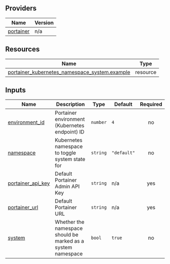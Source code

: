 <!-- BEGIN_TF_DOCS -->


## Providers

| Name | Version |
|------|---------|
| <a name="provider_portainer"></a> [portainer](#provider\_portainer) | n/a |

## Resources

| Name | Type |
|------|------|
| [portainer_kubernetes_namespace_system.example](https://registry.terraform.io/providers/grulicht/portainer/latest/docs/resources/kubernetes_namespace_system) | resource |

## Inputs

| Name | Description | Type | Default | Required |
|------|-------------|------|---------|:--------:|
| <a name="input_environment_id"></a> [environment\_id](#input\_environment\_id) | Portainer environment (Kubernetes endpoint) ID | `number` | `4` | no |
| <a name="input_namespace"></a> [namespace](#input\_namespace) | Kubernetes namespace to toggle system state for | `string` | `"default"` | no |
| <a name="input_portainer_api_key"></a> [portainer\_api\_key](#input\_portainer\_api\_key) | Default Portainer Admin API Key | `string` | n/a | yes |
| <a name="input_portainer_url"></a> [portainer\_url](#input\_portainer\_url) | Default Portainer URL | `string` | n/a | yes |
| <a name="input_system"></a> [system](#input\_system) | Whether the namespace should be marked as a system namespace | `bool` | `true` | no |
<!-- END_TF_DOCS -->